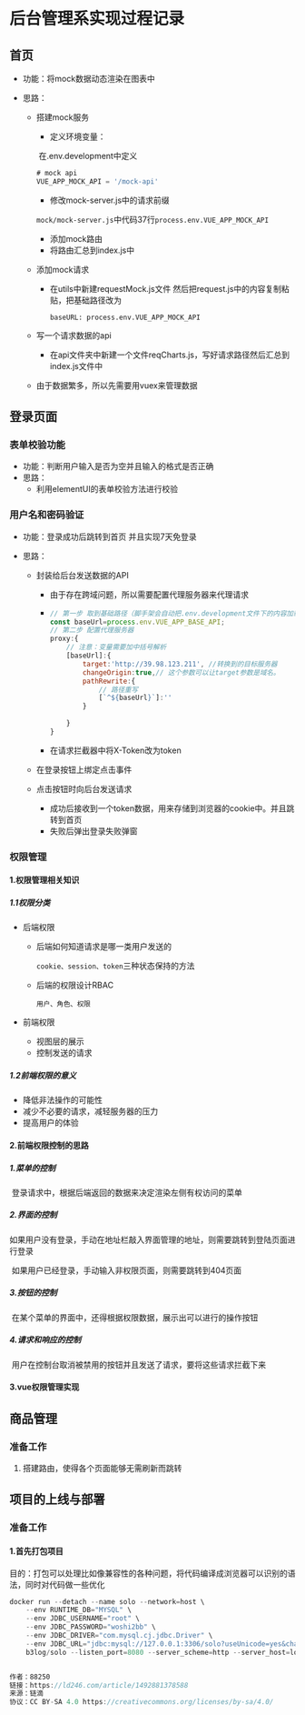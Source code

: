 # 后台管理系实现过程记录

## 首页

- 功能：将mock数据动态渲染在图表中

- 思路：

  - 搭建mock服务

    - 定义环境变量：

    ​        在.env.development中定义

    ```js
    # mock api
    VUE_APP_MOCK_API = '/mock-api'
    ```

    - 修改mock-server.js中的请求前缀

    `mock/mock-server.js`中代码37行``process.env.VUE_APP_MOCK_API``

    - 添加mock路由
    - 将路由汇总到index.js中

  - 添加mock请求

    - 在utils中新建requestMock.js文件 然后把request.js中的内容复制粘贴，把基础路径改为

      ``baseURL: process.env.VUE_APP_MOCK_API``

  - 写一个请求数据的api

    - 在api文件夹中新建一个文件reqCharts.js，写好请求路径然后汇总到index.js文件中

  - 由于数据繁多，所以先需要用vuex来管理数据

## 登录页面

### 表单校验功能

- 功能：判断用户输入是否为空并且输入的格式是否正确
- 思路：
  - 利用elementUI的表单校验方法进行校验

### 用户名和密码验证

- 功能：登录成功后跳转到首页 并且实现7天免登录

- 思路：

  - 封装给后台发送数据的API

    - 由于存在跨域问题，所以需要配置代理服务器来代理请求

    - ```js
      // 第一步 取到基础路径（脚手架会自动把.env.development文件下的内容加载到process.env上）
      const baseUrl=process.env.VUE_APP_BASE_API;
      // 第二步 配置代理服务器
      proxy:{
          // 注意：变量需要加中括号解析
          [baseUrl]:{
              target:'http://39.98.123.211', //转换到的目标服务器
              changeOrigin:true,// 这个参数可以让target参数是域名。
              pathRewrite:{
                  // 路径重写
                  [`^${baseUrl}`]:''
              }
                  
          }
      }
      ```

    - 在请求拦截器中将X-Token改为token

  - 在登录按钮上绑定点击事件

  - 点击按钮时向后台发送请求

    - 成功后接收到一个token数据，用来存储到浏览器的cookie中。并且跳转到首页
    - 失败后弹出登录失败弹窗

### 权限管理

#### 1.权限管理相关知识

##### 1.1权限分类

- 后端权限

  - 后端如何知道请求是哪一类用户发送的

    ``cookie、session、token``三种状态保持的方法

  - 后端的权限设计RBAC

    ``用户、角色、权限``

- 前端权限

  - 视图层的展示
  - 控制发送的请求

##### 1.2前端权限的意义

- 降低非法操作的可能性
- 减少不必要的请求，减轻服务器的压力
- 提高用户的体验

#### 2.前端权限控制的思路

##### 1.菜单的控制

​		登录请求中，根据后端返回的数据来决定渲染左侧有权访问的菜单

##### 2.界面的控制

​		如果用户没有登录，手动在地址栏敲入界面管理的地址，则需要跳转到登陆页面进行登录

​		如果用户已经登录，手动输入非权限页面，则需要跳转到404页面

##### 3.按钮的控制

​		在某个菜单的界面中，还得根据权限数据，展示出可以进行的操作按钮

##### 4.请求和响应的控制

​		用户在控制台取消被禁用的按钮并且发送了请求，要将这些请求拦截下来

#### 3.vue权限管理实现



## 商品管理 

### 准备工作

1. 搭建路由，使得各个页面能够无需刷新而跳转

## 项目的上线与部署

### 准备工作

#### 1.首先打包项目

目的：打包可以处理比如像兼容性的各种问题，将代码编译成浏览器可以识别的语法，同时对代码做一些优化

```js
docker run --detach --name solo --network=host \
    --env RUNTIME_DB="MYSQL" \
    --env JDBC_USERNAME="root" \
    --env JDBC_PASSWORD="woshi2bb" \
    --env JDBC_DRIVER="com.mysql.cj.jdbc.Driver" \
    --env JDBC_URL="jdbc:mysql://127.0.0.1:3306/solo?useUnicode=yes&characterEncoding=UTF-8&useSSL=false&serverTimezone=UTC&allowPublicKeyRetrieval=true" \
    b3log/solo --listen_port=8080 --server_scheme=http --server_host=localhost --server_port=


作者：88250
链接：https://ld246.com/article/1492881378588
来源：链滴
协议：CC BY-SA 4.0 https://creativecommons.org/licenses/by-sa/4.0/
```

